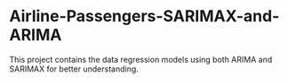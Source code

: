 # Airline-Passengers-SARIMAX-and-ARIMA
This project contains the data regression models using both ARIMA and SARIMAX for better understanding.
